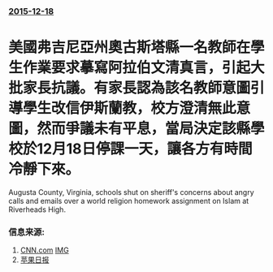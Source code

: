 ### [2015-12-18](/news/2015/12/18/index.md)

##### 
# 美國弗吉尼亞州奧古斯塔縣一名教師在學生作業要求摹寫阿拉伯文清真言，引起大批家長抗議。有家長認為該名教師意圖引導學生改信伊斯蘭教，校方澄清無此意圖，然而爭議未有平息，當局決定該縣學校於12月18日停課一天，讓各方有時間冷靜下來。 

Augusta County, Virginia, schools shut on sheriff's concerns about angry calls and emails over a world religion homework assignment on Islam at Riverheads High.


### 信息来源:

1. [CNN.com](http://edition.cnn.com/2015/12/18/us/virginia-school-shut-islam-homework/index.html) [IMG](https://cdn.cnn.com/cnnnext/dam/assets/151218023610-virginia-school-calligraphy-homework-assignment-islam-00000908-super-tease.jpg)
2. [苹果日报](http://www.appledaily.com.tw/realtimenews/article/international/20151218/756164/%E4%B8%80%E4%BB%BD%E9%98%BF%E8%AA%9E%E4%BD%9C%E6%A5%AD%E3%80%80%E7%BE%8E%E7%B6%AD%E5%B7%9E%E4%B8%80%E9%83%A1%E6%89%80%E6%9C%89%E5%AD%B8%E6%A0%A1%E5%81%9C%E8%AA%B2%E4%B8%80%E5%A4%A9)
